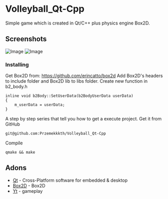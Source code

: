 # Volleyball_Qt-Cpp
Simple game which is created in Qt/C++ plus physics engine Box2D.

## Screenshots
![Image](https://user-images.githubusercontent.com/28188300/177341023-179feb4d-566c-4e01-b1b5-041338f516f7.png)
![Image](https://user-images.githubusercontent.com/28188300/177341030-d1db8e3f-a384-4038-a2bd-e94f75e977cb.png)

### Installing
Get Box2D from: https://github.com/erincatto/box2d
Add Box2D's headers to include folder and Box2D lib to libs folder.
Create new function in b2_body.h
```
inline void b2Body::SetUserData(b2BodyUserData userData)
{
    m_userData = userData;
}
```
A step by step series  that tell you how to get a execute project.
Get it from GitHub
```
git@github.com:Przemekkkth/Volleyball_Qt-Cpp
```
Compile
```
qmake && make
```
## Adons
* [Qt](https://www.qt.io/) - Cross-Platform software for embedded & desktop
* [Box2D](https://github.com/erincatto/box2d) - Box2D
* [Yt](https://youtu.be/_w2k-Jtuf8k) - gameplay
